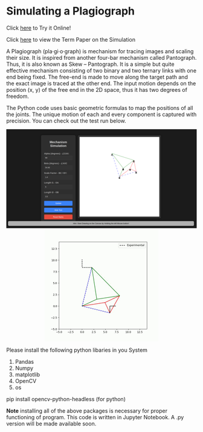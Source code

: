 # Simulating a Plagiograph

Click [here](https://plagioplotter.netlify.app/) to Try it Online!

Click [here](https://github.com/RVNayan/Plagiographplotter/blob/main/Reportv3.pdf) to view the Term Paper on the Simulation 

A Plagiograph (pla·gi·o·graph) is mechanism for tracing images and scaling their size. It is inspired from another four-bar mechanism called Pantograph. Thus, it is also known as Skew – Pantograph. It is a simple but quite effective mechanism consisting of two binary and two ternary links with one end being fixed. The free-end is made to move along the target path and the exact image is traced at the other end. The input motion depends on the position (x, y) of the free end in the 2D space, thus it has two degrees of freedom.

The Python code uses basic geometric formulas to map the positions of all the joints. The unique motion of each and every component is captured with precision. You can check out the test run below.

<div style="display: flex; justify-content: center;">
  <img src="./Img/browser.png" alt="Image" width="900"/>
</div>

<div style="display: flex; justify-content: center;">
  <img src="./Img/motion.gif" alt="Image" width="300"/>
</div>



Please install the following python libaries in you System
1. Pandas
2. Numpy
3. matplotlib
4. OpenCV
5. os




pip install opencv-python-headless (for python)

**Note** installing all of the above packages is necessary for proper functioning of program. 
This code is written in Jupyter Notebook. A .py version will be made available soon.


